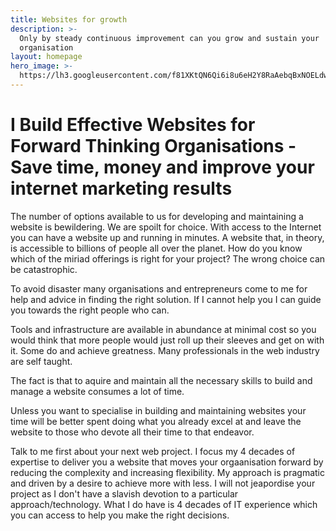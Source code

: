 ```yaml
---
title: Websites for growth
description: >-
  Only by steady continuous improvement can you grow and sustain your
  organisation
layout: homepage
hero_image: >-
  https://lh3.googleusercontent.com/f81XKtQN6Qi6i8u6eH2Y8RaAebqBxNOELdwRmq1B7LWbT4SNnGPUXtKJDP-Ktrk7ORoUCon6zpIMThfYLz0=w1200-h500-c-rj-e30#.jpg
---
```


# I Build Effective Websites for Forward Thinking Organisations - Save time, money and improve your internet marketing results

The number of options available to us for developing and maintaining a website is bewildering. We are spoilt for choice. With access to the Internet you can have a website up and running in minutes. A website that, in theory, is accessible to billions of people all over the planet. How do you know which of the miriad offerings is right for your project? The wrong choice can be catastrophic.

To avoid disaster many organisations and entrepreneurs come to me for help and advice in finding the right solution. If I cannot help you I can guide you towards the right people who can.

Tools and infrastructure are available in abundance at minimal cost so you would think that more people would just roll up their sleeves and get on with it. Some do and achieve greatness. Many professionals in the web industry are self taught.

The fact is that to aquire and maintain all the necessary skills to build and manage a website consumes a lot of time.

Unless you want to specialise in building and maintaining websites your time will be better spent doing what you already excel at and leave the website to those who devote all their time to that endeavor.

Talk to me first about your next web project. I focus my 4 decades of expertise to deliver you a website that moves your orgaanisation forward by reducing the complexity and increasing flexibility. My approach is pragmatic and driven by a desire to achieve more with less. I will not jeapordise your project as I don't have a slavish devotion to a particular approach/technology. What I do have is 4 decades of IT experience which you can access to help you make the right decisions.